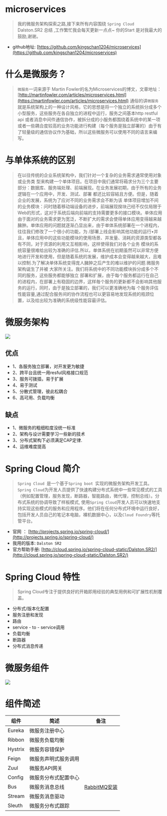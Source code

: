 # microservices

> 我的微服务架构探索之路,接下来所有内容围绕 `Spring Cloud ` Dalston.SR2 总结 ,工作繁忙我会每天更新一点点~ 你的Start 是对我最大的鼓励,谢谢。

* github地址: [https://github.com/kingschan1204/microservices](https://github.com/kingschan1204/microservices)

# 什么是微服务？

> `微服务`一词来源于 Martin Fowler的名为Microservices的博文，文章地址：[http://martinfowler.com/articles/microservices.html](https://martinfowler.com/articles/microservices.html) 通俗的讲`微服务`就是系统架构上的一种设计风格，它的思想是将一个独立的系统拆分成多个小型服务，这些服务在各自独立的进程中运行，服务之间基本http restful api 或者消息中间件通信协作，被拆分成的小服务都围绕着系统中的某一项或者一些耦合度较高的业务功能进行构建（每个服务是独立部署的）由于有了轻量级的通信协议作为基础，所以这些微服务可以使用不同的语言来编写。


# 与单体系统的区别

> 在以往传统的企业系统架构中，我们针对一个复杂的业务需求通常使用对象或业务类 型来构建一个单体项目。在项目中我们通常将葙求分为三个主要部分：数据库、服务端处理、前端展现。在业务发展初期，由于所有的业务逻辑在一个应用中，开发、测试、部署 都还比较容結且方便。但是，随着企业的发展，系统为了应对不同的业务需求会不断为该 单体项目增加不间的业务模块：问时随着移动端设备的进步，前端展现揆块己经不仅仅局限于Web的形式，这对于系统后端向前端的支持需要更多的接口模块。单体应用由于面对的业务需求更为宽泛，不断扩大的需求会使得单体应用变得越来越臃肿。单体应用的问题就逐渐凸显出来，由于单体系统部署在一个进程内，往往我们修改了一个很小的功能，为 /部署上线会影响其他功能的运行•并且，单体应用中的这些功能模块的使用场景、并发量、消耗的资源类型都各有不同，对于资源的利用又互相影响，这样使得我们对各个业务 模块的系统容量很难给出较为准确的评估.所以，单体系统在初期虽然可以非常方便地进行开发和使用，但是随着系统的发展，维护成本会变得越来越大，且难以控制.为了解决单体系统变得庞人臃肿之后产生的难以维护的问题.微服务架构诞生了并被 大家所关注。我们将系统中的不同功能模块拆分成多个不同的服务，这些服务都能够独立 部署和扩展，由于每个服务都运行在自己的进程内，在部署上有稳固的边界，这样毎个服务的更新都不会影响其他服务的运行，同时，由于是独立部署的，我们可以更准确地为每 个服务评估性能容量,通过配合服务间的协作流程也可以更容易地发现系统的瓶颈位置，以及给出较为准确的系统级性能容最评估。

# 微服务架构

![](https://kingschan1204.github.io/microservices/res/microservices1.png )

## 优点
* 1、各服务独立部署，对开发更为敏捷
* 2、跨平台且统一用resful风格接口规范
* 3、服务可拨插，易于扩展
* 4、易于测试
* 5、分散式管理，彼此松耦合
* 6、高可用、负载均衡

## 缺点
* 1、微服务的粗细粒度没统一标准
* 2、架构与设计需要学习一些新的技术
* 3、分布式架构下必须满足CAP定律. 
* 4、运维难度提高


# Spring Cloud 简介

> `Spring Cloud `是一个基于`Spring boot `实现的微服务架构开发工具。`Spring Cloud`为开发人员提供了快速构建分布式系统中一些常见模式的工具（例如配置管理，服务发现，断路器，智能路由，微代理，控制总线）。分布式系统的协调导致了样板模式, 使用`Spring Cloud`开发人员可以快速地支持实现这些模式的服务和应用程序。他们将在任何分布式环境中运行良好，包括开发人员自己的笔记本电脑，裸机数据中心，以及`Cloud Foundry`等托管平台。

- 官网 ： [http://projects.spring.io/spring-cloud/](http://projects.spring.io/spring-cloud/)
- 我用的版本: `Dalston SR2`
- 官方帮助手册: [http://cloud.spring.io/spring-cloud-static/Dalston.SR2/](http://cloud.spring.io/spring-cloud-static/Dalston.SR2/)

# Spring Cloud 特性

> Spring Cloud专注于提供良好的开箱即用经验的典型用例和可扩展性机制覆盖。

* 分布式/版本化配置
* 服务注册和发现
* 路由
* service - to - service调用
* 负载均衡
* 断路器
* 分布式消息传递

# 微服务组件

![](https://kingschan1204.github.io/microservices/res/microservices.png )

# 组件简述

|组件|简述|备注|
|-|-|-|
|Eureka|微服务注册中心|
|Ribbon|微服务负载均衡|
|Hystrix|微服务容错保护|
|Feign|微服务声明式服务调用|
|Zuul|微服务API网关|
|Config|微服务分布式配置中心|
|Bus|微服务消息总线|[RabbitMQ安装](https://github.com/kingschan1204/microservices/blob/master/bus/centos7-install-rabbitmq.md)
|Stream|微服务消息驱动|
|Sleuth|微服务分布式跟踪|
